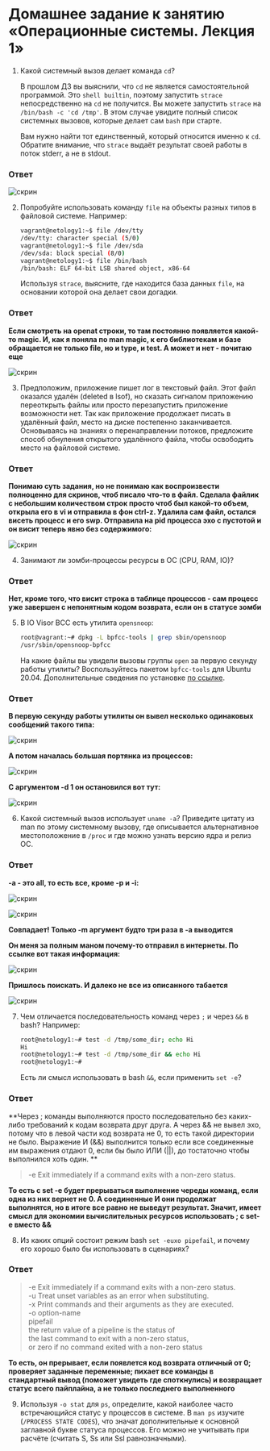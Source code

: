 # Домашнее задание к занятию «Операционные системы. Лекция 1»

1. Какой системный вызов делает команда `cd`? 

    В прошлом ДЗ вы выяснили, что `cd` не является самостоятельной  программой. Это `shell builtin`, поэтому запустить `strace` непосредственно на `cd` не получится. Вы можете запустить `strace` на `/bin/bash -c 'cd /tmp'`. В этом случае увидите полный список системных вызовов, которые делает сам `bash` при старте. 

    Вам нужно найти тот единственный, который относится именно к `cd`. Обратите внимание, что `strace` выдаёт результат своей работы в поток stderr, а не в stdout.

### Ответ

![скрин](https://github.com/Jlljully/devops_netology3/blob/main/Screenshot_10.png "strace cd")

2. Попробуйте использовать команду `file` на объекты разных типов в файловой системе. Например:

    ```bash
    vagrant@netology1:~$ file /dev/tty
    /dev/tty: character special (5/0)
    vagrant@netology1:~$ file /dev/sda
    /dev/sda: block special (8/0)
    vagrant@netology1:~$ file /bin/bash
    /bin/bash: ELF 64-bit LSB shared object, x86-64
    ```
    
    Используя `strace`, выясните, где находится база данных `file`, на основании которой она делает свои догадки.

### Ответ

**Если смотреть на openat строки, то там постоянно появляется какой-то magic. И, как я поняла по man magic,  к его библиотекам и базе обращается не только file, но и type, и test. А может и нет - почитаю еще**

![скрин](https://github.com/Jlljully/devops_netology3/blob/main/Screenshot_11.png "strace file")

3. Предположим, приложение пишет лог в текстовый файл. Этот файл оказался удалён (deleted в lsof), но сказать сигналом приложению переоткрыть файлы или просто перезапустить приложение возможности нет. Так как приложение продолжает писать в удалённый файл, место на диске постепенно заканчивается. Основываясь на знаниях о перенаправлении потоков, предложите способ обнуления открытого удалённого файла, чтобы освободить место на файловой системе.

### Ответ

**Понимаю суть задания, но не понимаю как воспроизвести полноценно для скринов, чтоб писало что-то в файл. Сделала файлик с небольшим количеством строк просто чтоб был какой-то объем, открыла его в vi и отправила в фон ctrl-z. Удалила сам файл, остался висеть процесс и его swp. Отправила на pid процесса эхо с пустотой и он висит теперь явно без содержимого:**

![скрин](https://github.com/Jlljully/devops_netology3/blob/main/Screenshot_14.png "to_delete")

4. Занимают ли зомби-процессы ресурсы в ОС (CPU, RAM, IO)?

### Ответ

**Нет, кроме того, что висит строка в таблице процессов - сам процесс уже завершен с непонятным кодом возврата, если он в статусе зомби**

5. В IO Visor BCC есть утилита `opensnoop`:

    ```bash
    root@vagrant:~# dpkg -L bpfcc-tools | grep sbin/opensnoop
    /usr/sbin/opensnoop-bpfcc
    ```
    
    На какие файлы вы увидели вызовы группы `open` за первую секунду работы утилиты? Воспользуйтесь пакетом `bpfcc-tools` для Ubuntu 20.04. Дополнительные сведения по установке [по ссылке](https://github.com/iovisor/bcc/blob/master/INSTALL.md).

### Ответ

**В первую секунду работы утилиты он вывел несколько одинаковых сообщений такого типа:**

![скрин](https://github.com/Jlljully/devops_netology3/blob/main/Screenshot_15.png "snoop")

**А потом началась большая портянка из процессов:**

![скрин](https://github.com/Jlljully/devops_netology3/blob/main/Screenshot_16.png "snoop")

**С аргументом -d 1 он остановился вот тут:**

![скрин](https://github.com/Jlljully/devops_netology3/blob/main/Screenshot_17.png "snoop")

6. Какой системный вызов использует `uname -a`? Приведите цитату из man по этому системному вызову, где описывается альтернативное местоположение в `/proc` и где можно узнать версию ядра и релиз ОС.

### Ответ

**-a  - это all, то есть все, кроме -p и -i:**

![скрин](https://github.com/Jlljully/devops_netology3/blob/main/Screenshot_18.png "snoop")

![скрин](https://github.com/Jlljully/devops_netology3/blob/main/Screenshot_22.png "snoop")

**Совпадает! Только -m аргумент будто три раза в -а выводится** 

**Он меня за полным маном почему-то отправил в интернеты. По ссылке вот такая информация:**

![скрин](https://github.com/Jlljully/devops_netology3/blob/main/Screenshot_21.png "snoop")

**Пришлось поискать. И далеко не все из описанного табается**

![скрин](https://github.com/Jlljully/devops_netology3/blob/main/Screenshot_233.png "snoop")

7. Чем отличается последовательность команд через `;` и через `&&` в bash? Например:

    ```bash
    root@netology1:~# test -d /tmp/some_dir; echo Hi
    Hi
    root@netology1:~# test -d /tmp/some_dir && echo Hi
    root@netology1:~#
    ```
    
    Есть ли смысл использовать в bash `&&`, если применить `set -e`?

### Ответ

**Через ; команды выполняются просто последовательно без каких-либо требований к кодам возврата друг друга. А через && не вывел эхо, потому что в левой части код возврата не 0, то есть такой директории не было. Выражение И (&&) выполнится только если все соединенные им выражения отдают 0, если бы было ИЛИ (||), до тостаточно чтобы выполнился хоть один. **

> -e  Exit immediately if a command exits with a non-zero status.

**То есть с set -e будет прерываться выполнение череды команд, если одна из них вернет не 0. А соединенные И они продолжат выполнятся, но в итоге все равно не выведут результат. Значит, имеет смысл для экономии вычислительных ресурсов использовать ; с set-e вместо &&**

8. Из каких опций состоит режим bash `set -euxo pipefail`, и почему его хорошо было бы использовать в сценариях?

### Ответ

>-e  Exit immediately if a command exits with a non-zero status.  
>-u  Treat unset variables as an error when substituting.  
>-x  Print commands and their arguments as they are executed.  
>-o option-name  
>     pipefail       
>     the return value of a pipeline is the status of  
>     the last command to exit with a non-zero status,    
>     or zero if no command exited with a non-zero status  

**То  есть, он прерывает, если появлется код возврата отличный от 0; проверяет заданные переменные; пихает все команды в стандартный вывод (поможет увидеть где споткнулись) и возвращает статус всего пайплайна, а не только последнего выполненного**

9. Используя `-o stat` для `ps`, определите, какой наиболее часто встречающийся статус у процессов в системе. В `man ps` изучите (`/PROCESS STATE CODES`), что значат дополнительные к основной заглавной букве статуса процессов. Его можно не учитывать при расчёте (считать S, Ss или Ssl равнозначными).

